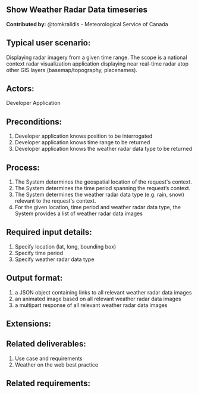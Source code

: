 
## Show Weather Radar Data timeseries

**Contributed by:** @tomkralidis - Meteorological Service of Canada

## Typical user scenario:
Displaying radar imagery from a given time range.  The scope is a national context
radar visualization application displaying near real-time radar atop other
GIS layers (basemap/topography, placenames).

## Actors:
Developer Application

## Preconditions:
1. Developer application knows position to be interrogated
2. Developer application knows time range to be returned
3. Developer application knows the weather radar data type to be returned

## Process:
1. The System determines the geospatial location of the request's context.
2. The System determines the time period spanning the request’s context.
3. The System determines the weather radar data type (e.g. rain, snow) relevant to the request's context.
4. For the given location, time period and weather radar data type, the System provides a list of weather radar data images

## Required input details:
1. Specify location (lat, long, bounding box)
2. Specify time period
3. Specify weather radar data type

## Output format:
1. a JSON object containing links to all relevant weather radar data images
2. an animated image based on all relevant weather radar data images
3. a multipart response of all relevant weather radar data images

## Extensions:
 
## Related deliverables:
1. Use case and requirements
2. Weather on the web best practice

## Related requirements:
